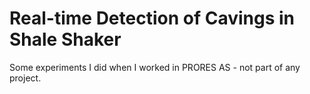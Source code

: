 # Real-time Detection of Cavings in Shale Shaker

Some experiments I did when I worked in PRORES AS - not part of any project.

